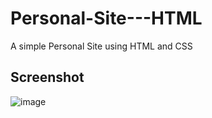 # Personal-Site---HTML
A simple Personal Site using HTML and CSS

## Screenshot

![image](https://user-images.githubusercontent.com/53087631/111131454-468e7400-859e-11eb-811f-6dd6515b1242.png)

